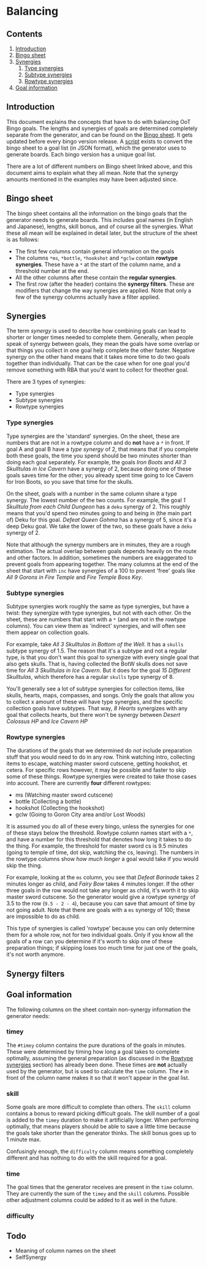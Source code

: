 # Balancing

## Contents

1. [Introduction](#introduction)
2. [Bingo sheet](#bingo-sheet)
3. [Synergies](#synergies)
    1. [Type synergies](#type-synergies)
    2. [Subtype synergies](#subtype-synergies)
    3. [Rowtype synergies](#rowtype-synergies)
4. [Goal information](#goal-information)

## Introduction

This document explains the concepts that have to do with balancing OoT Bingo goals. The lengths and synergies of goals
are determined completely separate from the generator, and can be found on
the [Bingo sheet](https://docs.google.com/spreadsheets/d/1-mD-OTM0Re7PyNf224MAsRuqQ0umI0E_Qq6nr1vA1aE/edit?usp=sharing).
It gets updated before every bingo version release. A [script](https://bingosync.com/convert) exists to convert the
bingo sheet to a goal list (in JSON format), which the generator uses to generate boards. Each bingo version has a
unique goal list.

There are a lot of different numbers on Bingo sheet linked above, and this document aims to explain what they all mean.
Note that the synergy amounts mentioned in the examples may have been adjusted since.

## Bingo sheet

The bingo sheet contains all the information on the bingo goals that the generator needs to generate boards. This
includes goal names (in English and Japanese), lengths, skill bonus, and of course all the synergies. What these all
mean will be explained in detail later, but the structure of the sheet is as follows:

* The first few columns contain general information on the goals
* The columns `*ms`, `*bottle`, `*hookshot` and `*gclw` contain **rowtype synergies**. These have a `*` at the start of
  the column name, and a threshold number at the end.
* All the other columns after these contain the **regular synergies**.
* The first row (after the header) contains the **synergy filters**. These are modifiers that change the way synergies
  are applied. Note that only a few of the synergy columns actually have a filter applied.

## Synergies

The term *synergy* is used to describe how combining goals can lead to shorter or longer times needed to complete them.
Generally, when people speak of synergy between goals, they mean the goals have some overlap or that things you collect
in one goal help complete the other faster. Negative synergy on the other hand means that it takes more time to do two
goals together than individually. That can be the case when for one goal you'd remove something with RBA that you'd want
to collect for theother goal.

There are 3 types of synergies:

* Type synergies
* Subtype synergies
* Rowtype synergies

### Type synergies

Type synergies are the 'standard' synergies. On the sheet, these are numbers that are not in a rowtype column and do
**not** have a `*` in front. If goal A and goal B have a *type synergy* of 2, that means that if you complete both these
goals, the time you spend should be two minutes shorter than doing each goal separately. For example, the goals *Iron
Boots* and *All 3 Skulltulas in Ice Cavern* have a synergy of 2, because doing one of these goals saves time for the
other; you already spent time going to Ice Cavern for Iron Boots, so you save that time for the skulls.

On the sheet, goals with a number in the same column share a type synergy. The lowest number of the two counts. For
example, the goal *1 Skulltula from each Child Dungeon* has a `deku` synergy of 2. This roughly means that you'd spend
two minutes going to and being in (the main part of) Deku for this goal. *Defeat Queen Gohma* has a synergy of 5, since
it's a deep Deku goal. We take the lower of the two, so these goals have a `deku` synergy of 2.

Note that although the synergy numbers are in minutes, they are a rough estimation. The actual overlap between goals
depends heavily on the route and other factors. In addition, sometimes the numbers are exaggerated to prevent goals from
appearing together. The many columns at the end of the sheet that start with `inc` have synergies of a 100 to prevent
'free' goals like *All 9 Gorons in Fire Temple* and *Fire Temple Boss Key*.

### Subtype synergies

Subtype synergies work roughly the same as type synergies, but have a twist: they synergize with type synergies, but not
with each other. On the sheet, these are numbers that start with a `*` (and are not in the rowtype columns). You can
view them as 'indirect' synergies, and will often see them appear on collection goals.

For example, take *All 3 Skulltulas in Bottom of the Well*. It has a `skulls` subtype synergy of 1.5. The reason that
it's a subtype and not a regular type, is that you don't want this goal to synergize with every single goal that also
gets skulls. That is, having collected the BotW skulls does not save time for *All 3 Skulltulas in Ice Cavern*. But it
does for the goal *15 Different Skulltulas*, which therefore has a regular `skulls` type synergy of 8.

You'll generally see a lot of subtype synergies for collection items, like skulls, hearts, maps, compasses, and songs.
Only the goals that allow you to collect x amount of these will have type synergies, and the specific collection goals
have subtypes. That way, *8 Hearts* synergizes with any goal that collects hearts, but there won't be synergy between
*Desert Colossus HP* and *Ice Cavern HP*

### Rowtype synergies

The durations of the goals that we determined do *not* include preparation stuff that you would need to do in any row.
Think watching intro, collecting items to escape, watching master sword cutscene, getting hookshot, et cetera. For
specific rows however, it may be possible and faster to skip some of these things. Rowtype synergies were created to
take those cases into account. There are currently **four** different rowtypes:

* ms (Watching master sword cutscene)
* bottle (Collecting a bottle)
* hookshot (Collecting the hookshot)
* gclw (Going to Goron City area and/or Lost Woods)

It is assumed you do all of these every bingo, unless the synergies for one of these stays below the threshold. Rowtype
column names start with a `*`, and have a number for this threshold that denotes how long it takes to do the thing. For
example, the threshold for master sword cs is 9.5 minutes (going to temple of time, dot skip, watching the cs, leaving).
The numbers in the rowtype columns show *how much longer* a goal would take if you would skip the thing.

For example, looking at the `ms` column, you see that *Defeat Barinade* takes 2 minutes longer as child, and *Fairy Bow*
takes 4 minutes longer. If the other three goals in the row would not take any longer as child, it's worth it to skip
master sword cutscene. So the generator would give a rowtype synergy of 3.5 to the row (`9.5 - 2 - 4`), because you can
save that amount of time by not going adult. Note that there are goals with a `ms` synergy of 100; these are impossible
to do as child.

This type of synergies is called 'rowtype' because you can only determine them for a whole row, not for two individual
goals. Only if you know all the goals of a row can you determine if it's worth to skip one of these preparation things;
if skipping loses too much time for just one of the goals, it's not worth anymore.

## Synergy filters

## Goal information

The following columns on the sheet contain non-synergy information the generator needs:

### timey

The `#timey` column contains the pure durations of the goals in minutes. These were determined by timing how long a goal
takes to complete optimally, assuming the general preparation (as discussed in
the [Rowtype synergies](#rowtype-synergies) section) has already been done. These times are **not** actually used by the
generator, but is used to calculate the `time` column. The `#` in front of the column name makes it so that it won't
appear in the goal list.

### skill

Some goals are more difficult to complete than others. The `skill` column contains a bonus to reward picking difficult
goals. The skill number of a goal is added to the `timey` duration to make it artificially longer. When performing
optimally, that means players should be able to save a little time because the goals take shorter than the generator
thinks. The skill bonus goes up to 1 minute max.

Confusingly enough, the `difficulty` column means something completely different and has nothing to do with the skill
required for a goal.

### time

The goal times that the generator receives are present in the `time` column. They are currently the sum of the `timey`
and the `skill` columns. Possible other adjustment columns could be added to it as well in the future.

### difficulty

## Todo

- Meaning of column names on the sheet
- SelfSynergy